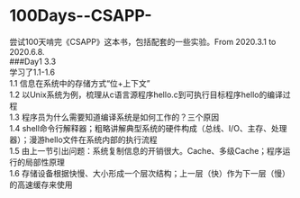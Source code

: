 # 100Days--CSAPP-
尝试100天啃完《CSAPP》这本书，包括配套的一些实验。From 2020.3.1 to 2020.6.8.  
###Day1 3.3   
学习了1.1-1.6  
1.1  信息在系统中的存储方式“位+上下文”  
1.2  以Unix系统为例，梳理从c语言源程序hello.c到可执行目标程序hello的编译过程  
1.3  程序员为什么需要知道编译系统是如何工作的？三个原因  
1.4  shell命令行解释器；粗略讲解典型系统的硬件构成（总线、I/O、主存、处理器）；漫游hello文件在系统内部的执行流程  
1.5  由上一节引出问题：系统复制信息的开销很大。Cache、多级Cache；程序运行的局部性原理  
1.6  存储设备根据快慢、大小形成一个层次结构；上一层（快）作为下一层（慢）的高速缓存来使用
